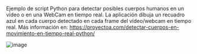 Ejemplo de script Python para detectar posibles cuerpos humanos en un vídeo o en una WebCam en tiempo real. La aplicación dibuja un recuadro azul en cada cuerpo detectado en cada frame del vídeo/webcam en tiempo real. Más información en: https://proyectoa.com/detectar-cuerpos-en-movimiento-en-tiempo-real-python/

![image](https://github.com/user-attachments/assets/91b30c0e-e911-4c4d-8611-b8e6764f8026)
